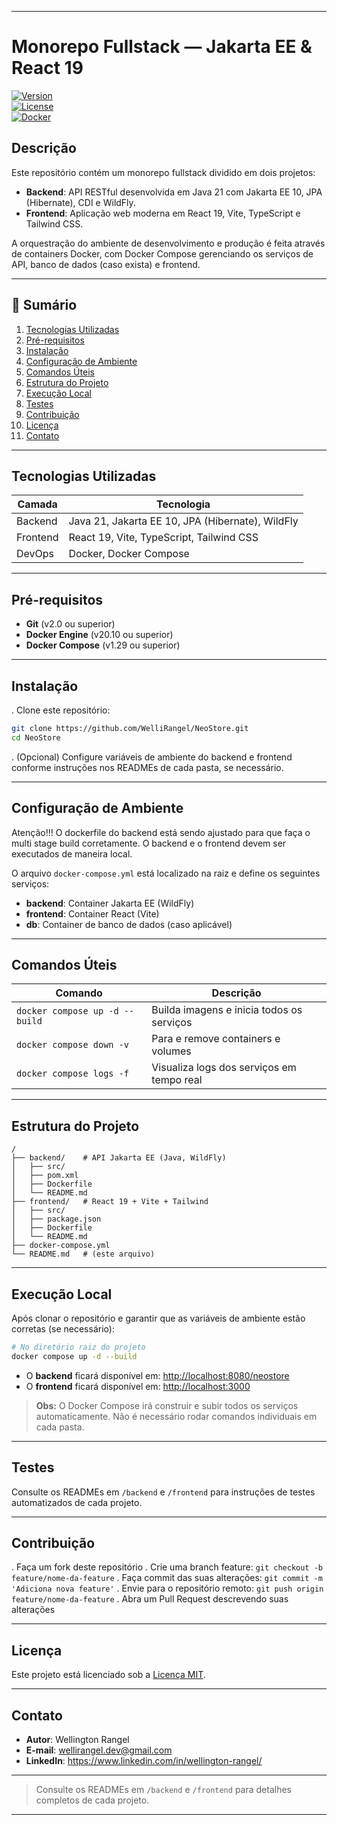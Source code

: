 
---

# Monorepo Fullstack — Jakarta EE & React 19  
[![Version](https://img.shields.io/badge/version-1.0.0-blue.svg)]()  
[![License](https://img.shields.io/badge/license-MIT-green.svg)]()  
[![Docker](https://img.shields.io/badge/docker-ready-blue.svg)]()  

## Descrição

Este repositório contém um monorepo fullstack dividido em dois projetos:

- **Backend**: API RESTful desenvolvida em Java 21 com Jakarta EE 10, JPA (Hibernate), CDI e WildFly.
- **Frontend**: Aplicação web moderna em React 19, Vite, TypeScript e Tailwind CSS.

A orquestração do ambiente de desenvolvimento e produção é feita através de containers Docker, com Docker Compose gerenciando os serviços de API, banco de dados (caso exista) e frontend.

---

## 📑 Sumário

1. [Tecnologias Utilizadas](#tecnologias-utilizadas)
2. [Pré-requisitos](#pré-requisitos)
3. [Instalação](#instalação)
4. [Configuração de Ambiente](#configuração-de-ambiente)
5. [Comandos Úteis](#comandos-úteis)
6. [Estrutura do Projeto](#estrutura-do-projeto)
7. [Execução Local](#execução-local)
8. [Testes](#testes)
9. [Contribuição](#contribuição)
10. [Licença](#licença)
11. [Contato](#contato)

---

## Tecnologias Utilizadas

| Camada    | Tecnologia                                       |
|-----------|--------------------------------------------------|
| Backend   | Java 21, Jakarta EE 10, JPA (Hibernate), WildFly |
| Frontend  | React 19, Vite, TypeScript, Tailwind CSS         |
| DevOps    | Docker, Docker Compose                           |

---

## Pré-requisitos

- **Git** (v2.0 ou superior)
- **Docker Engine** (v20.10 ou superior)
- **Docker Compose** (v1.29 ou superior)

---

## Instalação

. Clone este repositório:
   ```bash
   git clone https://github.com/WelliRangel/NeoStore.git
   cd NeoStore
   ```

. (Opcional) Configure variáveis de ambiente do backend e frontend conforme instruções nos READMEs de cada pasta, se necessário.

---

## Configuração de Ambiente

Atenção!!!
O dockerfile do backend está sendo ajustado para que faça o multi stage build corretamente.
O backend e o frontend devem ser executados de maneira local.

O arquivo `docker-compose.yml` está localizado na raiz e define os seguintes serviços:

- **backend**: Container Jakarta EE (WildFly)
- **frontend**: Container React (Vite)
- **db**: Container de banco de dados (caso aplicável)

---

## Comandos Úteis

| Comando                                 | Descrição                                         |
|------------------------------------------|---------------------------------------------------|
| `docker compose up -d --build`           | Builda imagens e inicia todos os serviços         |
| `docker compose down -v`                 | Para e remove containers e volumes                |
| `docker compose logs -f`                 | Visualiza logs dos serviços em tempo real         |

---

## Estrutura do Projeto

```
/
├── backend/    # API Jakarta EE (Java, WildFly)
│   ├── src/
│   ├── pom.xml
│   ├── Dockerfile
│   └── README.md
├── frontend/   # React 19 + Vite + Tailwind
│   ├── src/
│   ├── package.json
│   ├── Dockerfile
│   └── README.md
├── docker-compose.yml
└── README.md   # (este arquivo)
```

---

## Execução Local

Após clonar o repositório e garantir que as variáveis de ambiente estão corretas (se necessário):

```bash
# No diretório raiz do projeto
docker compose up -d --build
```

- O **backend** ficará disponível em: [http://localhost:8080/neostore](http://localhost:8080/neostore/api/v1/suppliers)
- O **frontend** ficará disponível em: [http://localhost:3000](http://localhost:3000)

> **Obs:** O Docker Compose irá construir e subir todos os serviços automaticamente. Não é necessário rodar comandos individuais em cada pasta.

---

## Testes

Consulte os READMEs em `/backend` e `/frontend` para instruções de testes automatizados de cada projeto.

---

## Contribuição

. Faça um fork deste repositório
. Crie uma branch feature: `git checkout -b feature/nome-da-feature`
. Faça commit das suas alterações: `git commit -m 'Adiciona nova feature'`
. Envie para o repositório remoto: `git push origin feature/nome-da-feature`
. Abra um Pull Request descrevendo suas alterações

---

## Licença

Este projeto está licenciado sob a [Licença MIT](LICENSE).

---

## Contato

- **Autor**: Wellington Rangel
- **E-mail**: wellirangel.dev@gmail.com
- **LinkedIn**: https://www.linkedin.com/in/wellington-rangel/

---

> Consulte os READMEs em `/backend` e `/frontend` para detalhes completos de cada projeto.

---




